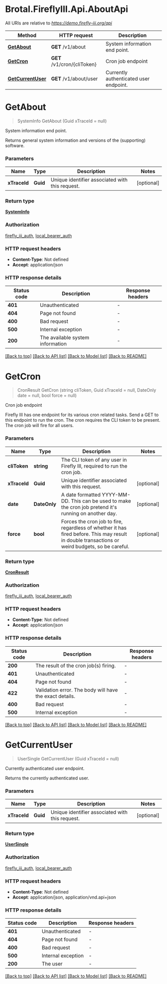 # Brotal.FireflyIII.Api.AboutApi

All URIs are relative to *https://demo.firefly-iii.org/api*

| Method | HTTP request | Description |
|--------|--------------|-------------|
| [**GetAbout**](AboutApi.md#getabout) | **GET** /v1/about | System information end point. |
| [**GetCron**](AboutApi.md#getcron) | **GET** /v1/cron/{cliToken} | Cron job endpoint |
| [**GetCurrentUser**](AboutApi.md#getcurrentuser) | **GET** /v1/about/user | Currently authenticated user endpoint. |

<a id="getabout"></a>
# **GetAbout**
> SystemInfo GetAbout (Guid xTraceId = null)

System information end point.

Returns general system information and versions of the (supporting) software. 


### Parameters

| Name | Type | Description | Notes |
|------|------|-------------|-------|
| **xTraceId** | **Guid** | Unique identifier associated with this request. | [optional]  |

### Return type

[**SystemInfo**](SystemInfo.md)

### Authorization

[firefly_iii_auth](../README.md#firefly_iii_auth), [local_bearer_auth](../README.md#local_bearer_auth)

### HTTP request headers

 - **Content-Type**: Not defined
 - **Accept**: application/json


### HTTP response details
| Status code | Description | Response headers |
|-------------|-------------|------------------|
| **401** | Unauthenticated |  -  |
| **404** | Page not found |  -  |
| **400** | Bad request |  -  |
| **500** | Internal exception |  -  |
| **200** | The available system information |  -  |

[[Back to top]](#) [[Back to API list]](../../README.md#documentation-for-api-endpoints) [[Back to Model list]](../../README.md#documentation-for-models) [[Back to README]](../../README.md)

<a id="getcron"></a>
# **GetCron**
> CronResult GetCron (string cliToken, Guid xTraceId = null, DateOnly date = null, bool force = null)

Cron job endpoint

Firefly III has one endpoint for its various cron related tasks. Send a GET to this endpoint to run the cron. The cron requires the CLI token to be present. The cron job will fire for all users. 


### Parameters

| Name | Type | Description | Notes |
|------|------|-------------|-------|
| **cliToken** | **string** | The CLI token of any user in Firefly III, required to run the cron job. |  |
| **xTraceId** | **Guid** | Unique identifier associated with this request. | [optional]  |
| **date** | **DateOnly** | A date formatted YYYY-MM-DD. This can be used to make the cron job pretend it&#39;s running on another day.  | [optional]  |
| **force** | **bool** | Forces the cron job to fire, regardless of whether it has fired before. This may result in double transactions or weird budgets, so be careful.  | [optional]  |

### Return type

[**CronResult**](CronResult.md)

### Authorization

[firefly_iii_auth](../README.md#firefly_iii_auth), [local_bearer_auth](../README.md#local_bearer_auth)

### HTTP request headers

 - **Content-Type**: Not defined
 - **Accept**: application/json


### HTTP response details
| Status code | Description | Response headers |
|-------------|-------------|------------------|
| **200** | The result of the cron job(s) firing. |  -  |
| **401** | Unauthenticated |  -  |
| **404** | Page not found |  -  |
| **422** | Validation error. The body will have the exact details. |  -  |
| **400** | Bad request |  -  |
| **500** | Internal exception |  -  |

[[Back to top]](#) [[Back to API list]](../../README.md#documentation-for-api-endpoints) [[Back to Model list]](../../README.md#documentation-for-models) [[Back to README]](../../README.md)

<a id="getcurrentuser"></a>
# **GetCurrentUser**
> UserSingle GetCurrentUser (Guid xTraceId = null)

Currently authenticated user endpoint.

Returns the currently authenticated user. 


### Parameters

| Name | Type | Description | Notes |
|------|------|-------------|-------|
| **xTraceId** | **Guid** | Unique identifier associated with this request. | [optional]  |

### Return type

[**UserSingle**](UserSingle.md)

### Authorization

[firefly_iii_auth](../README.md#firefly_iii_auth), [local_bearer_auth](../README.md#local_bearer_auth)

### HTTP request headers

 - **Content-Type**: Not defined
 - **Accept**: application/json, application/vnd.api+json


### HTTP response details
| Status code | Description | Response headers |
|-------------|-------------|------------------|
| **401** | Unauthenticated |  -  |
| **404** | Page not found |  -  |
| **400** | Bad request |  -  |
| **500** | Internal exception |  -  |
| **200** | The user |  -  |

[[Back to top]](#) [[Back to API list]](../../README.md#documentation-for-api-endpoints) [[Back to Model list]](../../README.md#documentation-for-models) [[Back to README]](../../README.md)

